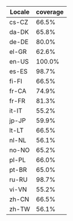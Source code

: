 ﻿| Locale | coverage |
| ------ | -------- |
| cs-CZ | 66.5% |
| da-DK | 65.8% |
| de-DE | 80.0% |
| el-GR | 62.6% |
| en-US | 100.0% |
| es-ES | 98.7% |
| fi-FI | 66.5% |
| fr-CA | 74.9% |
| fr-FR | 81.3% |
| it-IT | 55.2% |
| jp-JP | 59.9% |
| lt-LT | 66.5% |
| nl-NL | 56.1% |
| no-NO | 65.2% |
| pl-PL | 66.0% |
| pt-BR | 65.0% |
| ru-RU | 98.7% |
| vi-VN | 55.2% |
| zh-CN | 66.5% |
| zh-TW | 56.1% |

